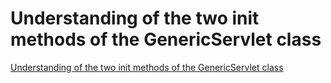 # Understanding of the two init methods of the GenericServlet class
[Understanding of the two init methods of the GenericServlet class](https://aiwithcloud.com/2022/09/19/understanding_of_the_two_init_methods_of_the_genericservlet_class/)